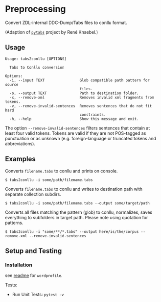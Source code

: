 # Preprocessing
Convert ZDL-internal DDC-Dump/Tabs files to conllu format.

(Adaption of [`pytabs`](https://git.zdl.org/zdl/pytabs) project by René Knaebel.)

## Usage
```shell script
Usage: tabs2conllu [OPTIONS]

  Tabs to Conllu conversion

Options:
  -i, --input TEXT                Glob compatible path pattern for source
                                  files.
  -o, --output TEXT               Path to destination folder.
  -x, --remove-xml                Removes invalid xml fragments from tokens.
  -v, --remove-invalid-sentences  Removes sentences that do not fit hard
                                  constraints.
  -h, --help                      Show this message and exit.

```

The option `--remove-invalid-sentences` filters sentences that contain at least four valid tokens. Tokens are valid if they are not POS-tagged as punctuation or as unknown (e.g. foreign-language or truncated tokens and abbreviations).

## Examples

Converts `filename.tabs` to conllu and prints on console.
```shell script
$ tabs2conllu -i some/path/filename.tabs
```

Converts `filename.tabs` to conllu and writes to destination path with separate collection subdirs.
```shell script
$ tabs2conllu -i some/path/filename.tabs --output some/target/path
```

Converts all files matching the pattern (glob) to conllu, normalizes, saves everything to subfolders in target path.
Please note using quotation for patterns.
```shell script
$ tabs2conllu -i "some/**/*.tabs" --output here/is/the/corpus --remove-xml --remove-invalid-sentences
```

## Setup and Testing

### Installation
see [readme](../README.md) for `wordprofile`.

Tests:

- Run Unit Tests: `pytest -v`
